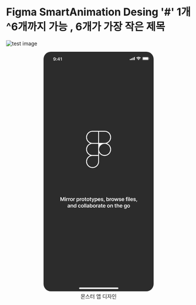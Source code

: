 # Figma SmartAnimation Desing '#' 1개 ^6개까지 가능 , 6개가 가장 작은 제목
![test image](./images/icon/clarendar.svg.png)

<figure Style="text-align:center;">
    <img src="./images/01.png" alt="home" style="width:300px; border-radius:20px">
    <figcaption>몬스터 앱 디자인</figcaption>
</figure>